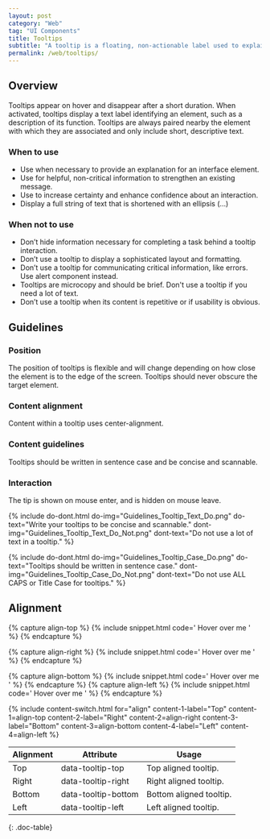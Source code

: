 ```yaml
---
layout: post
category: "Web"
tag: "UI Components"
title: Tooltips
subtitle: "A tooltip is a floating, non-actionable label used to explain a user interface element or feature."
permalink: /web/tooltips/
---
```


## Overview

Tooltips appear on hover and disappear after a short duration. When activated, tooltips display a text label identifying an element, such as a description of its function. Tooltips are always paired nearby the element with which they are associated and only include short, descriptive text.

### When to use

- Use when necessary to provide an explanation for an interface element.
- Use for helpful, non-critical information to strengthen an existing message.
- Use to increase certainty and enhance confidence about an interaction.
- Display a full string of text that is shortened with an ellipsis (…)

### When not to use

- Don’t hide information necessary for completing a task behind a tooltip interaction.
- Don’t use a tooltip to display a sophisticated layout and formatting.
- Don’t use a tooltip for communicating critical information, like errors. Use alert component instead.
- Tooltips are microcopy and should be brief. Don't use a tooltip if you need a lot of text.
- Don’t use a tooltip when its content is repetitive or if usability is obvious.

## Guidelines

### Position
The position of tooltips is flexible and will change depending on how close the element is to the edge of the screen. Tooltips should never obscure the target element.

### Content alignment
Content within a tooltip uses center-alignment.

### Content guidelines
Tooltips should be written in sentence case and be concise and scannable.

### Interaction
The tip is shown on mouse enter, and is hidden on mouse leave. 

{% include do-dont.html 
  do-img="Guidelines_Tooltip_Text_Do.png"
  do-text="Write your tooltips to be concise and scannable."
  dont-img="Guidelines_Tooltip_Text_Do_Not.png"
  dont-text="Do not use a lot of text in a tooltip."
%}

{% include do-dont.html 
  do-img="Guidelines_Tooltip_Case_Do.png"
  do-text="Tooltips should be written in sentence case."
  dont-img="Guidelines_Tooltip_Case_Do_Not.png"
  dont-text="Do not use ALL CAPS or Title Case for tooltips."
%}

## Alignment

<!-- Content switch -->
<!-- Content switch tab 1 -->
{% capture align-top %}
{% include snippet.html code='
<any-tag data-tooltip-top="Hello, I&#39;m a tooltip!">Hover over me</any-tag>
' %}
{% endcapture %}

{% capture align-right %}
{% include snippet.html code='
<any-tag data-tooltip-right="Hello, I&#39;m a tooltip!">Hover over me</any-tag>
' %}
{% endcapture %}

{% capture align-bottom %}
{% include snippet.html code='
<any-tag data-tooltip-bottom="Hello, I&#39;m a tooltip!">Hover over me</any-tag>
' %}
{% endcapture %}
{% capture align-left %}
{% include snippet.html code='
<any-tag data-tooltip-left="Hello, I&#39;m a tooltip!">Hover over me</any-tag>
' %}
{% endcapture %}

<!-- Render Content -->
{% include content-switch.html for="align"
           content-1-label="Top"    content-1=align-top
           content-2-label="Right"  content-2=align-right
           content-3-label="Bottom" content-3=align-bottom
           content-4-label="Left"   content-4=align-left
%}
<!-- End content switch -->

| Alignment   | Attribute                                     | Usage                   |
|-------------|-----------------------------------------------|-------------------------|
| Top         | <span class="snip">data-tooltip-top</span>    | Top aligned tooltip.    |
| Right       | <span class="snip">data-tooltip-right</span>  | Right aligned tooltip.  |
| Bottom      | <span class="snip">data-tooltip-bottom</span> | Bottom aligned tooltip. |
| Left        | <span class="snip">data-tooltip-left</span>   | Left aligned tooltip.   |
{: .doc-table}
